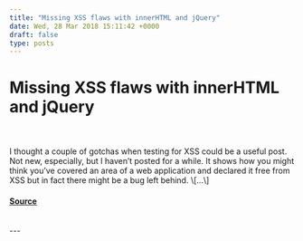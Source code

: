 ```yaml
---
title: "Missing XSS flaws with innerHTML and jQuery"
date: Wed, 28 Mar 2018 15:11:42 +0000
draft: false
type: posts
---
```

# Missing XSS flaws with innerHTML and jQuery

<br/>

<br/>
I thought a couple of gotchas when testing for XSS could be a useful post. Not new, especially, but I haven’t posted for a while. It shows how you might think you’ve covered an area of a web application and declared it free from XSS but in fact there might be a bug left behind. \[…\]

#### [Source](http://www.exploresecurity.com/missing-xss-flaws-with-innerhtml-and-jquery/)

<br/>
---
